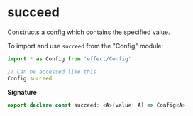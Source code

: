 # succeed

Constructs a config which contains the specified value.

To import and use `succeed` from the "Config" module:

```ts
import * as Config from 'effect/Config'

// Can be accessed like this
Config.succeed
```

**Signature**

```ts
export declare const succeed: <A>(value: A) => Config<A>
```
